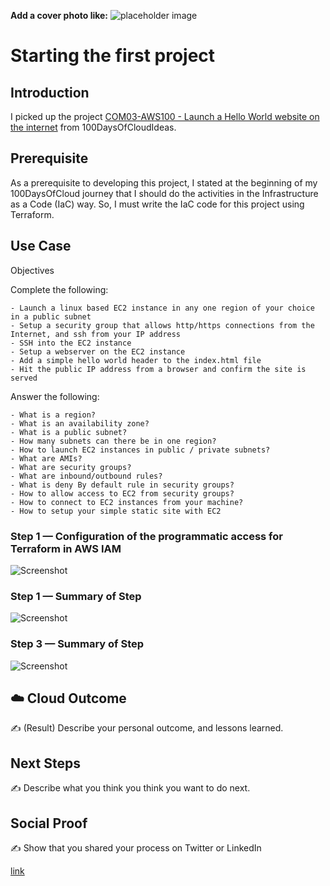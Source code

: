 **Add a cover photo like:**
![placeholder image](https://via.placeholder.com/1200x600)

# Starting the first project

## Introduction

I picked up the project [COM03-AWS100 - Launch a Hello World website on the internet](https://github.com/100DaysOfCloud/100DaysOfCloudIdeas/blob/master/Projects/COM/COM03/COM03-AWS100.md) from 100DaysOfCloudIdeas.

## Prerequisite

As a prerequisite to developing this project, I stated at the beginning of my 100DaysOfCloud journey that I should do the activities in the Infrastructure as a Code (IaC) way. So, I must write the IaC code for this project using Terraform.
## Use Case

Objectives

Complete the following:

    - Launch a linux based EC2 instance in any one region of your choice in a public subnet
    - Setup a security group that allows http/https connections from the Internet, and ssh from your IP address
    - SSH into the EC2 instance
    - Setup a webserver on the EC2 instance
    - Add a simple hello world header to the index.html file
    - Hit the public IP address from a browser and confirm the site is served

Answer the following:

    - What is a region?
    - What is an availability zone?
    - What is a public subnet?
    - How many subnets can there be in one region?
    - How to launch EC2 instances in public / private subnets?
    - What are AMIs?
    - What are security groups?
    - What are inbound/outbound rules?
    - What is deny By default rule in security groups?
    - How to allow access to EC2 from security groups?
    - How to connect to EC2 instances from your machine?
    - How to setup your simple static site with EC2

### Step 1 — Configuration of the programmatic access for Terraform in AWS IAM

![Screenshot](https://app.box.com/s/6xfwyho7ov9zpbhxa6np30pqm7w73lak)

### Step 1 — Summary of Step

![Screenshot](https://via.placeholder.com/500x300)

### Step 3 — Summary of Step

![Screenshot](https://via.placeholder.com/500x300)

## ☁️ Cloud Outcome

✍️ (Result) Describe your personal outcome, and lessons learned.

## Next Steps

✍️ Describe what you think you think you want to do next.

## Social Proof

✍️ Show that you shared your process on Twitter or LinkedIn

[link](link)
